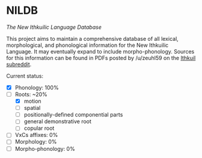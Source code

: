 # NILDB

_The New Ithkuilic Language Database_

This project aims to maintain a comprehensive database of all lexical, morphological, and phonological information for the New Ithkuilic Language. It may eventually expand to include morpho-phonology. Sources for this information can be found in PDFs posted by /u/zeuhl59 on the [Ithkuil subreddit](https://reddit.com/r/Ithkuil).

Current status:

* [x] Phonology: 100%
* [ ] Roots: ~20%
    - [x] motion
    - [ ] spatial
    - [ ] positionally-defined componential parts
    - [ ] general demonstrative root
    - [ ] copular root
* [ ] VxCs affixes: 0%
* [ ] Morphology: 0%
* [ ] Morpho-phonology: 0%
